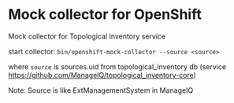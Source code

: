 # Mock collector for OpenShift
Mock collector for Topological Inventory service

start collector:
`bin/openshift-mock-collector --source <source>`

where `source` is sources.uid from topological_inventory db
(service https://github.com/ManageIQ/topological_inventory-core)

Note: Source is like ExtManagementSystem in ManageIQ
  